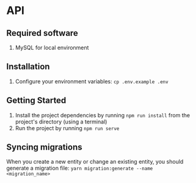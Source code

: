 # API

## Required software

1. MySQL for local environment

## Installation

1. Configure your environment variables: `cp .env.example .env`

## Getting Started

1. Install the project dependencies by running `npm run install` from the project's directory (using a terminal)
2. Run the project by running `npm run serve`

## Syncing migrations

When you create a new entity or change an existing entity, you should generate a migration file: `yarn migration:generate --name <migration_name>`

